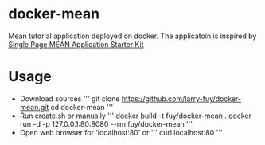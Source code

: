 docker-mean
===========

Mean tutorial application deployed on docker. The applicatoin is inspired by [Single Page MEAN Application Starter Kit](http://scotch.io/bar-talk/setting-up-a-mean-stack-single-page-application)

Usage
=====
* Download sources
  '''
  git clone https://github.com/larry-fuy/docker-mean.git
  cd docker-mean 
  '''
* Run create.sh or manually 
  '''
  docker build -t fuy/docker-mean .
  docker run -d -p 127.0.0.1:80:8080 --rm fuy/docker-mean
  '''
* Open web browser for 'localhost:80' or
  '''
  curl localhost:80
 '''
  
